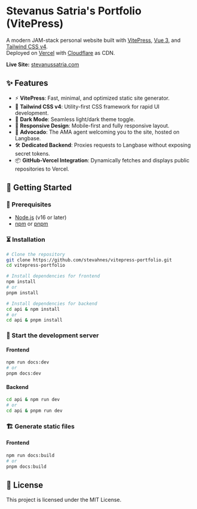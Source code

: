 # Stevanus Satria's Portfolio (VitePress)

A modern JAM-stack personal website built with [VitePress](https://vitepress.dev/), [Vue 3](https://vuejs.org/), and [Tailwind CSS v4](https://tailwindcss.com/).  
Deployed on [Vercel](https://vercel.com/) with [Cloudflare](https://www.cloudflare.com/) as CDN.

**Live Site:** [stevanussatria.com](https://stevanussatria.com)

## ✨ Features

- ⚡️ **VitePress**: Fast, minimal, and optimized static site generator.
- 🎨 **Tailwind CSS v4**: Utility-first CSS framework for rapid UI development.
- 🌙 **Dark Mode**: Seamless light/dark theme toggle.
- 📱 **Responsive Design**: Mobile-first and fully responsive layout.
- 🧠 **Advocado**: The AMA agent welcoming you to the site, hosted on Langbase.
- 🛠 **Dedicated Backend**: Proxies requests to Langbase without exposing secret tokens.
- 📦 **GitHub-Vercel Integration**: Dynamically fetches and displays public repositories to Vercel.

## 🚀 Getting Started

### 📝 Prerequisites

- [Node.js](https://nodejs.org/) (v16 or later)
- [npm](https://www.npmjs.com/) or [pnpm](https://pnpm.io/)

### ⏳ Installation

```bash
# Clone the repository
git clone https://github.com/stevahnes/vitepress-portfolio.git
cd vitepress-portfolio

# Install dependencies for frontend
npm install
# or
pnpm install

# Install dependencies for backend
cd api & npm install
# or
cd api & pnpm install
```

### 🏃 Start the development server

#### Frontend

```bash
npm run docs:dev
# or
pnpm docs:dev
```

#### Backend

```bash
cd api & npm run dev
# or
cd api & pnpm run dev
```

### 🏗️ Generate static files

#### Frontend

```bash
npm run docs:build
# or
pnpm docs:build
```

## 📄 License

This project is licensed under the MIT License.
